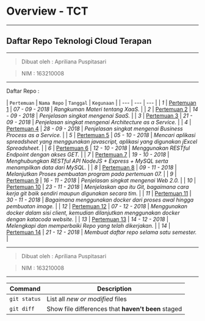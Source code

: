 # Overview - TCT

---

## Daftar Repo Teknologi Cloud Terapan

---

> Dibuat oleh : Apriliana Puspitasari

> NIM : 163210008

---

Daftar Repo :

| `Pertemuan` | `Nama Repo` | `Tanggal` | `Kegunaan` |
| --- | --- | --- |
| *1* | [Pertemuan 1](https://github.com/Apriliana2424/tct/tree/master/minggu%20ke-01) | *07 - 09 - 2018* | *Rangkuman Materi tentang XaaS.* |
| *2* | [Pertemuan 2](https://github.com/Apriliana2424/tct/tree/master/minggu%20ke-02) | *14 - 09 - 2018* | *Penjelasan singkat mengenai SaaS.* |
| *3* | [Pertemuan 3](https://github.com/Apriliana2424/tct/tree/master/minggu%20ke-03) | *21 - 09 - 2018* | *Penjelasan singkat mengenai Architecture as a Service.* |
| *4* | [Pertemuan 4](https://github.com/Apriliana2424/tct/tree/master/minggu%20ke-04) | *28 - 09 - 2018* | *Penjelasan singkat mengenai Business Process as a Service.* |
| *5* | [Pertemuan 5](https://github.com/Apriliana2424/tct/tree/master/minggu%20ke-05) | *05 - 10 - 2018* | *Mencari aplikasi spreadsheet yang menggunakan javascript, aplikasi yang digunakan jExcel Spreadsheet.* |
| *6* | [Pertemuan 6](https://github.com/Apriliana2424/tct/tree/master/minggu%20ke-06) | *12 - 10 - 2018* | *Menggunakan RESTful Endpoint dengan akses GET.* |
| *7* | [Pertemuan 7](https://github.com/Apriliana2424/tct/tree/master/minggu%20ke-07) | *19 - 10 - 2018* | *Menghubungkan RESTful API NodeJS + Express + MySQL serta menampilkan data dari MySQL.* |
| *8* | [Pertemuan 8](https://github.com/Apriliana2424/tct/tree/master/minggu%20ke-07) | *09 - 11 - 2018* | *Melanjutkan Proses pembuatan program pada pertemuan 07.* |
| *9* | [Pertemuan 9](https://github.com/Apriliana2424/Web-2.0) | *16 - 11 - 2018* | *Penjelasan singkat mengenai Web 2.0.* |
| *10* | [Pertemuan 10](https://github.com/Apriliana2424/git-sendiri-tim) | *23 - 11 - 2018* | *Menjelaskan apa itu Git, bagaimana cara kerja git baik sendiri maupun digunakan secara tim.* |
| *11* | [Pertemuan 11](https://github.com/Apriliana2424/tct-docker-apriliana) | *30 - 11 - 2018* | *Bagaimana menggunakan docker dari proses awal hingga pembuatan image.* |
| *12* | [Pertemuan 12](https://github.com/Apriliana2424/tct-docker-apriliana-2) | *07 - 12 - 2018* | *Menggunakan docker dalam sisi client, kemudian dilanjutkan menggunakan docker dengan katacoda website.* |
| *13* | [Pertemuan 13](https://github.com/Apriliana2424/tct) | *14 - 12 - 2018* | *Melengkapi dan memperbaiki Repo yang telah dikerjakan.* |
| *14* | [Pertemuan 14](https://github.com/Apriliana2424/overview-tct) | *21 - 12 - 2018* | *Membuat daftar repo selama satu semester.* |

---

> Dibuat oleh : Apriliana Puspitasari

> NIM : 163210008

---

| Command | Description |
| --- | --- |
| `git status` | List all *new or modified* files |
| `git diff` | Show file differences that **haven't been** staged |